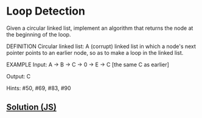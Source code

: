 # Loop Detection

Given a circular linked list, implement an algorithm that returns the node at the beginning of the loop.

DEFINITION
Circular linked list: A (corrupt) linked list in which a node's next pointer points to an earlier node, so as to make a loop in the linked list.

EXAMPLE
Input: A -> B -> C -> 0 -> E -> C [the same C as earlier]

Output: C

Hints: #50, #69, #83, #90

## [Solution (JS)](./index.js)
